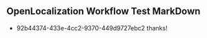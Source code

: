 ## OpenLocalization Workflow Test MarkDown
* 92b44374-433e-4cc2-9370-449d9727ebc2 thanks!

<!--HONumber=Aug16_HO3-->


